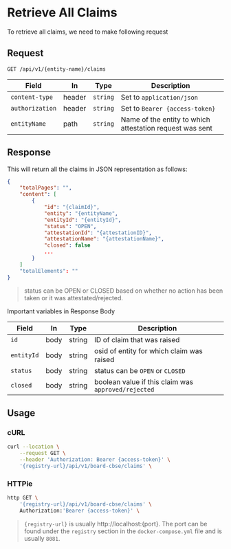 # Retrieve All Claims

To retrieve all claims, we need to make following request

## Request
```http
GET /api/v1/{entity-name}/claims
```

| Field            | In       | Type           | Description                                                         |
|----------------- | -------- | -------------- | ------------------------------------------------------------------- |
| `content-type`  | header | `string` | Set to `application/json`        |
| `authorization` | header | `string` | Set to `Bearer {access-token}`   |
| `entityName`     | path  | `string` | Name of the entity to which attestation request was sent|

## Response

This will return all the claims in JSON representation as follows:

```json
{
    "totalPages": "",
    "content": [
        {
            "id": "{claimId}",
            "entity": "{entityName",
            "entityId": "{entityId}",
            "status": "OPEN",
            "attestationId": "{attestationID}",
            "attestationName": "{attestationName}",
            "closed": false
            ...
        }
    ]
    "totalElements": ""
}
```
> status can be OPEN or CLOSED based on whether no action has been taken or it was attestated/rejected.

Important variables in Response Body

| Field              | In   | Type     | Description                                                                                                                                                   |
| ------------------ | ---- | -------- | --------------------------------------------------------------------------------------------------------------------------------------------------------------|
| `id`               | body | string   | ID of claim that was raised|
| `entityId`         | body | string   | osid of entity for which claim was raised|
| `status`           | body | string   | status can be `OPEN` or `CLOSED` |
|  `closed`          | body | string   | boolean value if this claim was `approved/rejected`

## Usage

### cURL

```sh
curl --location \
    --request GET \
    --header 'Authorization: Bearer {access-token}' \
    '{registry-url}/api/v1/board-cbse/claims' \
```

### HTTPie
```sh
http GET \
    '{registry-url}/api/v1/board-cbse/claims' \
    Authorization:'Bearer {access-token}' \
```


> `{registry-url}` is usually http://localhost:{port}. The port can be found
> under the `registry` section in the `docker-compose.yml` file and is usually
> `8081`.
